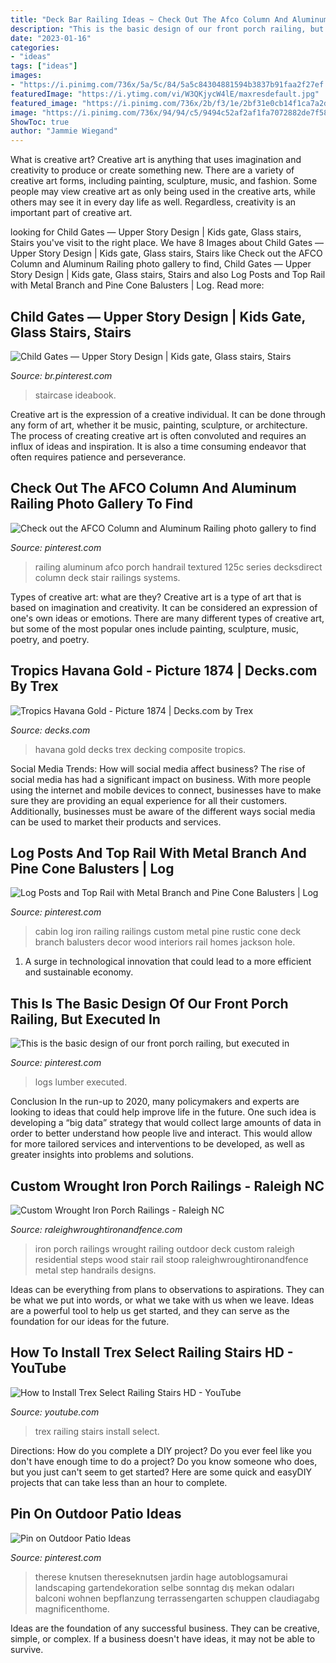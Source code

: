 ```yaml
---
title: "Deck Bar Railing Ideas ~ Check Out The Afco Column And Aluminum Railing Photo Gallery To Find"
description: "This is the basic design of our front porch railing, but executed in"
date: "2023-01-16"
categories:
- "ideas"
tags: ["ideas"]
images:
- "https://i.pinimg.com/736x/5a/5c/84/5a5c84304881594b3837b91faa2f27ef.jpg"
featuredImage: "https://i.ytimg.com/vi/W3QKjycW4lE/maxresdefault.jpg"
featured_image: "https://i.pinimg.com/736x/2b/f3/1e/2bf31e0cb14f1ca7a2d69c8bc6b211d3.jpg"
image: "https://i.pinimg.com/736x/94/94/c5/9494c52af2af1fa7072882de7f58707d--iron-railings-deck-railings.jpg"
ShowToc: true
author: "Jammie Wiegand"
---
```



What is creative art?
Creative art is anything that uses imagination and creativity to produce or create something new. There are a variety of creative art forms, including painting, sculpture, music, and fashion. Some people may view creative art as only being used in the creative arts, while others may see it in every day life as well. Regardless, creativity is an important part of creative art.

	

		
looking for Child Gates — Upper Story Design | Kids gate, Glass stairs, Stairs you've visit to the right place. We have 8 Images about Child Gates — Upper Story Design | Kids gate, Glass stairs, Stairs like Check out the AFCO Column and Aluminum Railing photo gallery to find, Child Gates — Upper Story Design | Kids gate, Glass stairs, Stairs and also Log Posts and Top Rail with Metal Branch and Pine Cone Balusters | Log. Read more:
		
    
## Child Gates — Upper Story Design | Kids Gate, Glass Stairs, Stairs

<img loading=lazy src="https://i.pinimg.com/736x/8c/fb/69/8cfb6978bb436be249cf4797cf8d0ea3.jpg" onerror="this.onerror=null;this.src='https://tse3.mm.bing.net/th?id=OIP.BUm5N-mL040lpSFFtA5wkwHaJ6&amp;pid=15.1';" alt="Child Gates — Upper Story Design | Kids gate, Glass stairs, Stairs">

_Source: br.pinterest.com_

>staircase ideabook. 

	

Creative art is the expression of a creative individual. It can be done through any form of art, whether it be music, painting, sculpture, or architecture. The process of creating creative art is often convoluted and requires an influx of ideas and inspiration. It is also a time consuming endeavor that often requires patience and perseverance.

    
## Check Out The AFCO Column And Aluminum Railing Photo Gallery To Find

<img loading=lazy src="https://i.pinimg.com/736x/db/37/ae/db37aea410140fcbe6684f7844de41b5.jpg" onerror="this.onerror=null;this.src='https://tse2.mm.bing.net/th?id=OIP.vpf8HGujZ7BR43UNWU-_BAHaHa&amp;pid=15.1';" alt="Check out the AFCO Column and Aluminum Railing photo gallery to find">

_Source: pinterest.com_

>railing aluminum afco porch handrail textured 125c series decksdirect column deck stair railings systems. 

	

Types of creative art: what are they?
Creative art is a type of art that is based on imagination and creativity. It can be considered an expression of one's own ideas or emotions. There are many different types of creative art, but some of the most popular ones include painting, sculpture, music, poetry, and poetry.

    
## Tropics Havana Gold - Picture 1874 | Decks.com By Trex

<img loading=lazy src="https://www.decks.com/media/k1ydjalf/15102118572199.jpg?quality=80" onerror="this.onerror=null;this.src='https://tse1.mm.bing.net/th?id=OIP.8zpKWIaWo_CyLvYx2rwrTQHaFj&amp;pid=15.1';" alt="Tropics Havana Gold - Picture 1874 | Decks.com by Trex">

_Source: decks.com_

>havana gold decks trex decking composite tropics. 

	

Social Media Trends: How will social media affect business?
The rise of social media has had a significant impact on business. With more people using the internet and mobile devices to connect, businesses have to make sure they are providing an equal experience for all their customers. Additionally, businesses must be aware of the different ways social media can be used to market their products and services.

    
## Log Posts And Top Rail With Metal Branch And Pine Cone Balusters | Log

<img loading=lazy src="https://i.pinimg.com/736x/94/94/c5/9494c52af2af1fa7072882de7f58707d--iron-railings-deck-railings.jpg" onerror="this.onerror=null;this.src='https://tse2.mm.bing.net/th?id=OIP.AG3fVQJS3-2ilWr8SreeTwHaLO&amp;pid=15.1';" alt="Log Posts and Top Rail with Metal Branch and Pine Cone Balusters | Log">

_Source: pinterest.com_

>cabin log iron railing railings custom metal pine rustic cone deck branch balusters decor wood interiors rail homes jackson hole. 

	

1. A surge in technological innovation that could lead to a more efficient and sustainable economy. 

    
## This Is The Basic Design Of Our Front Porch Railing, But Executed In

<img loading=lazy src="https://i.pinimg.com/736x/5a/5c/84/5a5c84304881594b3837b91faa2f27ef.jpg" onerror="this.onerror=null;this.src='https://tse1.mm.bing.net/th?id=OIP.2nFDPZ6EsTUlvWc6amqRKwHaLF&amp;pid=15.1';" alt="This is the basic design of our front porch railing, but executed in">

_Source: pinterest.com_

>logs lumber executed. 

	

Conclusion
In the run-up to 2020, many policymakers and experts are looking to ideas that could help improve life in the future. One such idea is developing a “big data” strategy that would collect large amounts of data in order to better understand how people live and interact. This would allow for more tailored services and interventions to be developed, as well as greater insights into problems and solutions.

    
## Custom Wrought Iron Porch Railings - Raleigh NC

<img loading=lazy src="http://www.raleighwroughtironandfence.com/railings/railings/wroughtironrailings289.jpg" onerror="this.onerror=null;this.src='https://tse2.mm.bing.net/th?id=OIP.VaYgrzCRKupmicK_VwvR2gHaFj&amp;pid=15.1';" alt="Custom Wrought Iron Porch Railings - Raleigh NC">

_Source: raleighwroughtironandfence.com_

>iron porch railings wrought railing outdoor deck custom raleigh residential steps wood stair rail stoop raleighwroughtironandfence metal step handrails designs. 

	

Ideas can be everything from plans to observations to aspirations. They can be what we put into words, or what we take with us when we leave. Ideas are a powerful tool to help us get started, and they can serve as the foundation for our ideas for the future.

    
## How To Install Trex Select Railing Stairs HD - YouTube

<img loading=lazy src="https://i.ytimg.com/vi/W3QKjycW4lE/maxresdefault.jpg" onerror="this.onerror=null;this.src='https://tse3.mm.bing.net/th?id=OIP.BIbnQu_8HjrqrcZDZRDffgHaEK&amp;pid=15.1';" alt="How to Install Trex Select Railing Stairs HD - YouTube">

_Source: youtube.com_

>trex railing stairs install select. 

	

Directions: How do you complete a DIY project?
Do you ever feel like you don't have enough time to do a project? Do you know someone who does, but you just can't seem to get started? Here are some quick and easyDIY projects that can take less than an hour to complete.

    
## Pin On Outdoor Patio Ideas

<img loading=lazy src="https://i.pinimg.com/736x/2b/f3/1e/2bf31e0cb14f1ca7a2d69c8bc6b211d3.jpg" onerror="this.onerror=null;this.src='https://tse1.mm.bing.net/th?id=OIP.1IQVPvmCflmALUrEjPVG1QHaLG&amp;pid=15.1';" alt="Pin on Outdoor Patio Ideas">

_Source: pinterest.com_

>therese knutsen thereseknutsen jardin hage autoblogsamurai landscaping gartendekoration selbe sonntag dış mekan odaları balconi wohnen bepflanzung terrassengarten schuppen claudiagabg magnificenthome. 

	

Ideas are the foundation of any successful business. They can be creative, simple, or complex. If a business doesn't have ideas, it may not be able to survive.

